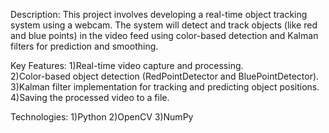 Description: This project involves developing a real-time object tracking system using a webcam. The system will detect and track objects (like red and blue points) in the video feed using color-based detection and Kalman filters for prediction and smoothing.

Key Features:
1)Real-time video capture and processing.  
2)Color-based object detection (RedPointDetector and BluePointDetector).
3)Kalman filter implementation for tracking and predicting object positions.
4)Saving the processed video to a file.

Technologies:
1)Python
2)OpenCV
3)NumPy
